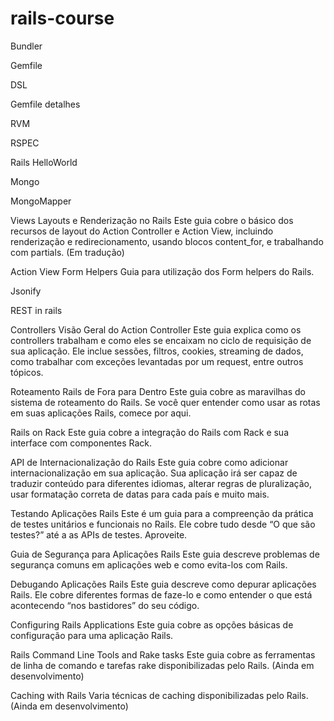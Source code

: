 rails-course
============

Bundler

Gemfile

DSL

Gemfile detalhes

RVM

RSPEC

Rails HelloWorld

Mongo

MongoMapper

Views
Layouts e Renderização no Rails
  Este guia cobre o básico dos recursos de layout do Action Controller e Action View, incluindo renderização e redirecionamento, usando blocos content_for, e trabalhando com partials. (Em tradução)

Action View Form Helpers
  Guia para utilização dos Form helpers do Rails.

Jsonify

REST in rails


Controllers
Visão Geral do Action Controller
Este guia explica como os controllers trabalham e como eles se encaixam no ciclo de requisição de sua aplicação. Ele inclue sessões, filtros, cookies, streaming de dados, como trabalhar com exceções levantadas por um request, entre outros tópicos.

Roteamento Rails de Fora para Dentro
Este guia cobre as maravilhas do sistema de roteamento do Rails. Se você quer entender como usar as rotas em suas aplicações Rails, comece por aqui.

Rails on Rack
Este guia cobre a integração do Rails com Rack e sua interface com componentes Rack.

API de Internacionalização do Rails
Este guia cobre como adicionar internacionalização em sua aplicação. Sua aplicação irá ser capaz de traduzir conteúdo para diferentes idiomas, alterar regras de pluralização, usar formatação correta de datas para cada país e muito mais.

Testando Aplicações Rails
Este é um guia para a compreenção da prática de testes unitários e funcionais no Rails. Ele cobre tudo desde “O que são testes?” até a as APIs de testes. Aproveite.

Guia de Segurança para Aplicações Rails
Este guia descreve problemas de segurança comuns em aplicações web e como evita-los com Rails.

Debugando Aplicações Rails
Este guia descreve como depurar aplicações Rails. Ele cobre diferentes formas de faze-lo e como entender o que está acontecendo “nos bastidores” do seu código.

Configuring Rails Applications
Este guia cobre as opções básicas de configuração para uma aplicação Rails.

Rails Command Line Tools and Rake tasks
Este guia cobre as ferramentas de linha de comando e tarefas rake disponibilizadas pelo Rails. (Ainda em desenvolvimento)

Caching with Rails
Varia técnicas de caching disponibilizadas pelo Rails. (Ainda em desenvolvimento)


